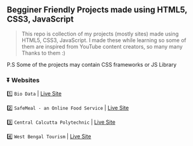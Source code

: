 ## Begginer Friendly Projects made using HTML5, CSS3, JavaScript

> This repo is collection of my projects (mostly sites) made using HTML5, CSS3, JavaScript. I made these while learning so some of them are inspired from YouTube content creators, so many many Thanks to them :) 

P.S Some of the projects may contain CSS frameworks or JS Library 

### ⏬ Websites

1️⃣ ```Bio Data``` | [Live Site](https://sumuhere.github.io/web-dev-projects/Biodata/biodata.html)

2️⃣ ```SafeMeal - an Online Food Service``` | [Live Site](https://sumuhere.github.io/web-dev-projects/SafeMeal/index.html)

3️⃣ ```Central Calcutta Polytechnic``` | [Live Site](https://ccpsite.pages.dev/)

4️⃣ ```West Bengal Tourism``` | [Live Site](https://wbtourism-suman.pages.dev/)
